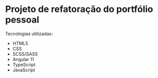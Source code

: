 # Projeto de refatoração do portfólio pessoal

Tecnologias utilizadas:
- HTML5
- CSS
- SCSS/SASS
- Angular 11
- TypeScript
- JavaScript
